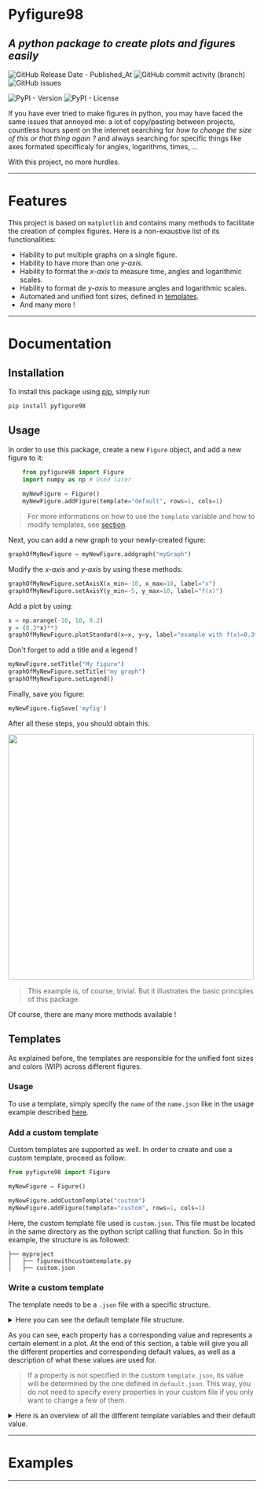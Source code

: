 # Pyfigure98
## _A python package to create plots and figures easily_

![GitHub Release Date - Published_At](https://img.shields.io/github/release-date/antoine-mouchamps/pyfigure98)
![GitHub commit activity (branch)](https://img.shields.io/github/commit-activity/m/antoine-mouchamps/pyfigure98)
![GitHub issues](https://img.shields.io/github/issues/antoine-mouchamps/pyfigure98)

![PyPI - Version](https://img.shields.io/pypi/v/pyfigure98)
![PyPI - License](https://img.shields.io/pypi/l/pyfigure98)

If you have ever tried to make figures in python, you may have faced the same issues that annoyed me: a lot of copy/pasting between projects, countless hours spent on the internet searching for _how to change the size of this or that thing again ?_ and always searching for specific things like axes formated specifficaly for angles, logarithms, times, ...

With this project, no more hurdles.

---

# Features

This project is based on `matplotlib` and contains many methods to facilitate the creation of complex figures. Here is a non-exaustive list of its functionalities:
- Hability to put multiple graphs on a single figure.
- Hability to have more than one _y-axis_.
- Hability to format the _x-axis_ to measure time, angles and logarithmic scales.
- Hability to format de _y-axis_ to measure angles and logarithmic scales.
- Automated and unified font sizes, defined in [templates](https://github.com/antoine-mouchamps/pyfigure98#templates).
- And many more !

---

# Documentation

## Installation

To install this package using [pip](https://pip.pypa.io/en/stable/installation/), simply run
```sh
pip install pyfigure98
```

## Usage

In order to use this package, create a new `Figure` object, and add a new figure to it:
```py
    from pyfigure98 import Figure
    import numpy as np # Used later
    
    myNewFigure = Figure()
    myNewFigure.addFigure(template="default", rows=1, cols=1)
```

> For more informations on how to use the `template` variable and how to modify templates, see [section](https://github.com/antoine-mouchamps/pyfigure98#templates).

Next, you can add a new graph to your newly-created figure:
```py
graphOfMyNewFigure = myNewFigure.addgraph("myGraph")
```
Modify the _x-axis_ and _y-axis_ by using these methods:
```py
graphOfMyNewFigure.setAxisX(x_min=-10, x_max=10, label="x")
graphOfMyNewFigure.setAxisY(y_min=-5, y_max=10, label="f(x)")
```
Add a plot by using:
```py
x = np.arange(-10, 10, 0.2)
y = (0.3*x)**3
graphOfMyNewFigure.plotStandard(x=x, y=y, label="example with f(x)=0.3*x^3", color="red")
```
Don't forget to add a title and a legend !
```py
myNewFigure.setTitle("My figure")
graphOfMyNewFigure.setTitle("my graph")
graphOfMyNewFigure.setLegend()
```
Finally, save you figure:
```py
myNewFigure.figSave('myfig')
```
After all these steps, you should obtain this:

<img src="https://github.com/antoine-mouchamps/pyfigure98/assets/94292445/daba562f-6ae2-40fb-b5ae-e6a3509d18a7" width="500">

> This example is, of course, trivial.
> But it illustrates the basic principles of this package.


Of course, there are many more methods available !
## Templates

As explained before, the templates are responsible for the unified font sizes and colors (WIP) across different figures. 

### Usage
To use a template, simply specify the ``name`` of the `name.json` like in the usage example described [here](https://github.com/antoine-mouchamps/pyfigure98#usage).

### Add a custom template
Custom templates are supported as well. 
In order to create and use a custom template, proceed as follow:

```py
from pyfigure98 import Figure

myNewFigure = Figure()

myNewFigure.addCustomTemplate("custom")  
myNewFigure.addFigure(template="custom", rows=1, cols=1)
```

Here, the custom template file used is `custom.json`. This file must be located in the same directory as the python script calling that function. So in this example, the structure is as followed:

```
├── myproject
│   ├── figurewithcustomtemplate.py
│   ├── custom.json
```

### Write a custom template

The template needs to be a `.json` file with a specific structure.
<details>
<summary>
    Here you can see the default template file structure.
</summary>

```json
{
    "fig_size_x": 11,
    "fig_size_y": 8,
    "label_size": 25,
    "tick_size": 20,
    "legend_size": 20,
    "in_text_size": 20,
    "subplot_title_size": 30,
    "fig_title_size": 35,
    "markersize": 10,
    "tick_width_major": 2.25,
    "tick_length_major": 5,
    "tick_width_minor": 1.75,
    "tick_length_minor": 3   
}
```
> Code inside `default.json`.
> 
</details>

As you can see, each property has a corresponding value and represents a certain element in a plot. At the end of this section, a table will give you all the different properties and corresponding default values, as well as a description of what these values are used for.

> If a property is not specified in the custom `template.json`, its
> value will be determined by the one defined in `default.json`.
> This way, you do not need to specify every properties in your
> custom file if you only want to change a few of them.




<details>
<summary>
    Here is an overview of all the different template variables and their default value.
</summary>

| Syntax      | Default value | Description |
| :---        |    :----:   |  :---|
| `"fig_size_x"` | 11 | |
| `"fig_size_y"` | 8 | |
| `"label_size"` | 25 | |
| `"tick_size"` | 20 | |
| `"legend_size"` | 20 | |
| `"in_text_size"` | 20 | |
| `"subplot_title_size"` | 30 | |
| `"fig_title_size"` | 35 | |
| `"markersize"` | 10 | |
| `"tick_width_major"` | 2.25 | |
| `"tick_length_major"` | 5 | |
| `"tick_width_minor"` | 1.75 | |
| `"tick_length_minor"` | 3 | |

</details>

---

# Examples

---

# 


